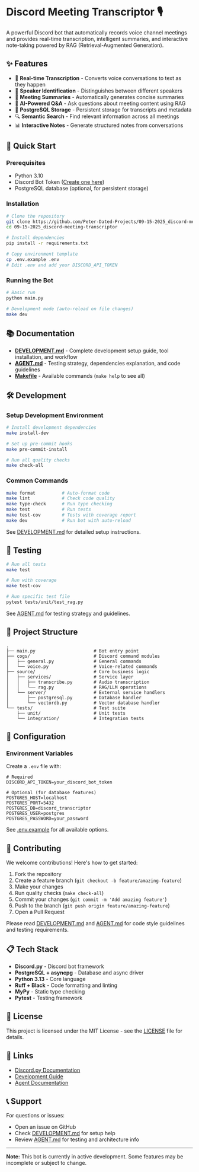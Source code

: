 # Discord Meeting Transcriptor 🎙️

A powerful Discord bot that automatically records voice channel meetings and provides real-time transcription, intelligent summaries, and interactive note-taking powered by RAG (Retrieval-Augmented Generation).

## ✨ Features

- 🎤 **Real-time Transcription** - Converts voice conversations to text as they happen
- 👥 **Speaker Identification** - Distinguishes between different speakers
- 📝 **Meeting Summaries** - Automatically generates concise summaries
- 🤖 **AI-Powered Q&A** - Ask questions about meeting content using RAG
- 💾 **PostgreSQL Storage** - Persistent storage for transcripts and metadata
- 🔍 **Semantic Search** - Find relevant information across all meetings
- 📊 **Interactive Notes** - Generate structured notes from conversations

## 🚀 Quick Start

### Prerequisites

- Python 3.10
- Discord Bot Token ([Create one here](https://discord.com/developers/applications))
- PostgreSQL database (optional, for persistent storage)

### Installation

```bash
# Clone the repository
git clone https://github.com/Peter-Dated-Projects/09-15-2025_discord-meeting-transcriptor.git
cd 09-15-2025_discord-meeting-transcriptor

# Install dependencies
pip install -r requirements.txt

# Copy environment template
cp .env.example .env
# Edit .env and add your DISCORD_API_TOKEN
```

### Running the Bot

```bash
# Basic run
python main.py

# Development mode (auto-reload on file changes)
make dev
```

## 📚 Documentation

- **[DEVELOPMENT.md](DEVELOPMENT.md)** - Complete development setup guide, tool installation, and workflow
- **[AGENT.md](AGENT.md)** - Testing strategy, dependencies explanation, and code guidelines
- **[Makefile](Makefile)** - Available commands (`make help` to see all)

## 🛠️ Development

### Setup Development Environment

```bash
# Install development dependencies
make install-dev

# Set up pre-commit hooks
make pre-commit-install

# Run all quality checks
make check-all
```

### Common Commands

```bash
make format          # Auto-format code
make lint            # Check code quality
make type-check      # Run type checking
make test            # Run tests
make test-cov        # Tests with coverage report
make dev             # Run bot with auto-reload
```

See [DEVELOPMENT.md](DEVELOPMENT.md) for detailed setup instructions.

## 🧪 Testing

```bash
# Run all tests
make test

# Run with coverage
make test-cov

# Run specific test file
pytest tests/unit/test_rag.py
```

See [AGENT.md](AGENT.md) for testing strategy and guidelines.

## 📁 Project Structure

```
.
├── main.py                      # Bot entry point
├── cogs/                        # Discord command modules
│   ├── general.py               # General commands
│   └── voice.py                 # Voice-related commands
├── source/                      # Core business logic
│   ├── services/                # Service layer
│   │   ├── transcribe.py        # Audio transcription
│   │   └── rag.py               # RAG/LLM operations
│   └── server/                  # External service handlers
│       ├── postgresql.py        # Database handler
│       └── vectordb.py          # Vector database handler
└── tests/                       # Test suite
    ├── unit/                    # Unit tests
    └── integration/             # Integration tests
```

## 🔧 Configuration

### Environment Variables

Create a `.env` file with:

```env
# Required
DISCORD_API_TOKEN=your_discord_bot_token

# Optional (for database features)
POSTGRES_HOST=localhost
POSTGRES_PORT=5432
POSTGRES_DB=discord_transcriptor
POSTGRES_USER=postgres
POSTGRES_PASSWORD=your_password
```

See [.env.example](.env.example) for all available options.

## 🤝 Contributing

We welcome contributions! Here's how to get started:

1. Fork the repository
2. Create a feature branch (`git checkout -b feature/amazing-feature`)
3. Make your changes
4. Run quality checks (`make check-all`)
5. Commit your changes (`git commit -m 'Add amazing feature'`)
6. Push to the branch (`git push origin feature/amazing-feature`)
7. Open a Pull Request

Please read [DEVELOPMENT.md](DEVELOPMENT.md) and [AGENT.md](AGENT.md) for code style guidelines and testing requirements.

## 📋 Tech Stack

- **Discord.py** - Discord bot framework
- **PostgreSQL + asyncpg** - Database and async driver
- **Python 3.13** - Core language
- **Ruff + Black** - Code formatting and linting
- **MyPy** - Static type checking
- **Pytest** - Testing framework

## 📄 License

This project is licensed under the MIT License - see the [LICENSE](LICENSE) file for details.

## 🔗 Links

- [Discord.py Documentation](https://discordpy.readthedocs.io/)
- [Development Guide](DEVELOPMENT.md)
- [Agent Documentation](AGENT.md)

## 📞 Support

For questions or issues:
- Open an issue on GitHub
- Check [DEVELOPMENT.md](DEVELOPMENT.md) for setup help
- Review [AGENT.md](AGENT.md) for testing and architecture info

---

**Note:** This bot is currently in active development. Some features may be incomplete or subject to change.

